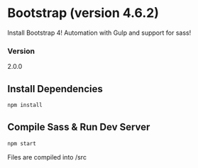 # Bootstrap (version 4.6.2)

Install Bootstrap 4! Automation with Gulp and support for sass!

### Version

2.0.0

## Install Dependencies

```bash
npm install 
```

## Compile Sass & Run Dev Server

```bash
npm start
```

Files are compiled into /src
